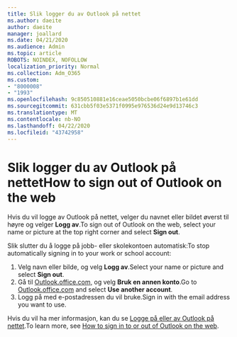 ```yaml
---
title: Slik logger du av Outlook på nettet
ms.author: daeite
author: daeite
manager: joallard
ms.date: 04/21/2020
ms.audience: Admin
ms.topic: article
ROBOTS: NOINDEX, NOFOLLOW
localization_priority: Normal
ms.collection: Adm_O365
ms.custom:
- "8000008"
- "1993"
ms.openlocfilehash: 9c850510881e16ceae5050bcbe06f6897b1e61dd
ms.sourcegitcommit: 631cbb5f03e5371f0995e976536d24e9d13746c3
ms.translationtype: MT
ms.contentlocale: nb-NO
ms.lasthandoff: 04/22/2020
ms.locfileid: "43742958"
---
```

# <a name="how-to-sign-out-of-outlook-on-the-web"></a><span data-ttu-id="52ab2-102">Slik logger du av Outlook på nettet</span><span class="sxs-lookup"><span data-stu-id="52ab2-102">How to sign out of Outlook on the web</span></span>

<span data-ttu-id="52ab2-103">Hvis du vil logge av Outlook på nettet, velger du navnet eller bildet øverst til høyre og velger **Logg av**.</span><span class="sxs-lookup"><span data-stu-id="52ab2-103">To sign out of Outlook on the web, select your name or picture at the top right corner and select **Sign out**.</span></span>

<span data-ttu-id="52ab2-104">Slik slutter du å logge på jobb- eller skolekontoen automatisk:</span><span class="sxs-lookup"><span data-stu-id="52ab2-104">To stop automatically signing in to your work or school account:</span></span>

1. <span data-ttu-id="52ab2-105">Velg navn eller bilde, og velg **Logg av**.</span><span class="sxs-lookup"><span data-stu-id="52ab2-105">Select your name or picture and select **Sign out**.</span></span>
1. <span data-ttu-id="52ab2-106">Gå til [Outlook.office.com,](https://outlook.office.com/) og velg **Bruk en annen konto**.</span><span class="sxs-lookup"><span data-stu-id="52ab2-106">Go to [Outlook.office.com](https://outlook.office.com/) and select **Use another account**.</span></span>
1. <span data-ttu-id="52ab2-107">Logg på med e-postadressen du vil bruke.</span><span class="sxs-lookup"><span data-stu-id="52ab2-107">Sign in with the email address you want to use.</span></span>

<span data-ttu-id="52ab2-108">Hvis du vil ha mer informasjon, kan du se [Logge på eller av Outlook på nettet](https://support.office.com/article/763fab4d-0138-4814-b450-37fc286bcb79).</span><span class="sxs-lookup"><span data-stu-id="52ab2-108">To learn more, see [How to sign in to or out of Outlook on the web](https://support.office.com/article/763fab4d-0138-4814-b450-37fc286bcb79).</span></span>
